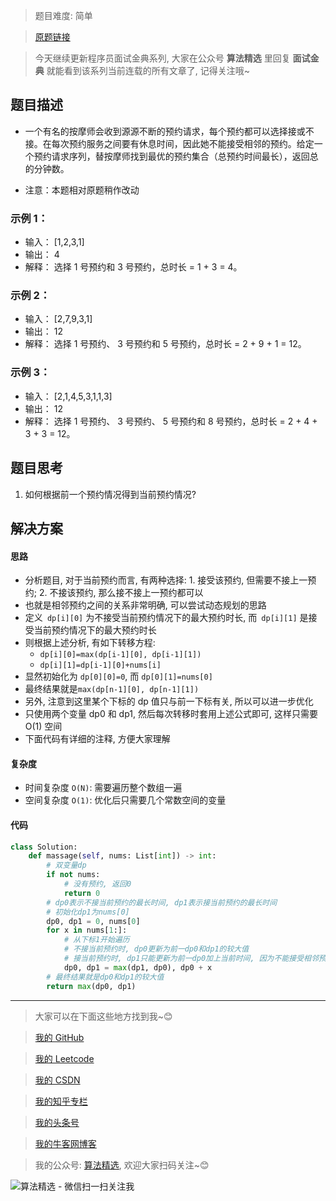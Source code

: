 > 题目难度: 简单

> [原题链接](https://leetcode.cn/problems/the-masseuse-lcci/)

> 今天继续更新程序员面试金典系列, 大家在公众号 **算法精选** 里回复 **面试金典** 就能看到该系列当前连载的所有文章了, 记得关注哦~

## 题目描述

- 一个有名的按摩师会收到源源不断的预约请求，每个预约都可以选择接或不接。在每次预约服务之间要有休息时间，因此她不能接受相邻的预约。给定一个预约请求序列，替按摩师找到最优的预约集合（总预约时间最长），返回总的分钟数。

- 注意：本题相对原题稍作改动

### 示例 1：

- 输入： [1,2,3,1]
- 输出： 4
- 解释： 选择 1 号预约和 3 号预约，总时长 = 1 + 3 = 4。

### 示例 2：

- 输入： [2,7,9,3,1]
- 输出： 12
- 解释： 选择 1 号预约、 3 号预约和 5 号预约，总时长 = 2 + 9 + 1 = 12。

### 示例 3：

- 输入： [2,1,4,5,3,1,1,3]
- 输出： 12
- 解释： 选择 1 号预约、 3 号预约、 5 号预约和 8 号预约，总时长 = 2 + 4 + 3 + 3 = 12。

## 题目思考

1. 如何根据前一个预约情况得到当前预约情况?

## 解决方案

#### 思路

- 分析题目, 对于当前预约而言, 有两种选择: 1. 接受该预约, 但需要不接上一预约; 2. 不接该预约, 那么接不接上一预约都可以
- 也就是相邻预约之间的关系非常明确, 可以尝试动态规划的思路
- 定义` dp[i][0]` 为不接受当前预约情况下的最大预约时长, 而` dp[i][1]` 是接受当前预约情况下的最大预约时长
- 则根据上述分析, 有如下转移方程:
  - `dp[i][0]=max(dp[i-1][0], dp[i-1][1])`
  - `dp[i][1]=dp[i-1][0]+nums[i]`
- 显然初始化为 `dp[0][0]=0`, 而 `dp[0][1]=nums[0]`
- 最终结果就是`max(dp[n-1][0], dp[n-1][1])`
- 另外, 注意到这里某个下标的 dp 值只与前一下标有关, 所以可以进一步优化
- 只使用两个变量 dp0 和 dp1, 然后每次转移时套用上述公式即可, 这样只需要 O(1) 空间
- 下面代码有详细的注释, 方便大家理解

#### 复杂度

- 时间复杂度 `O(N)`: 需要遍历整个数组一遍
- 空间复杂度 `O(1)`: 优化后只需要几个常数空间的变量

#### 代码

```python
class Solution:
    def massage(self, nums: List[int]) -> int:
        # 双变量dp
        if not nums:
            # 没有预约, 返回0
            return 0
        # dp0表示不接当前预约的最长时间, dp1表示接当前预约的最长时间
        # 初始化dp1为nums[0]
        dp0, dp1 = 0, nums[0]
        for x in nums[1:]:
            # 从下标1开始遍历
            # 不接当前预约时, dp0更新为前一dp0和dp1的较大值
            # 接当前预约时, dp1只能更新为前一dp0加上当前时间, 因为不能接受相邻预约
            dp0, dp1 = max(dp1, dp0), dp0 + x
        # 最终结果就是dp0和dp1的较大值
        return max(dp0, dp1)
```

---

> 大家可以在下面这些地方找到我~😊

> [我的 GitHub](https://github.com/zjulyx)

> [我的 Leetcode](https://leetcode-cn.com/u/suibianfahui/)

> [我的 CSDN](https://me.csdn.net/zjulyx1993)

> [我的知乎专栏](https://zhuanlan.zhihu.com/c_1242508721932464128)

> [我的头条号](https://www.toutiao.com/c/user/1090304683804520/#mid=1671643017345028)

> [我的牛客网博客](https://blog.nowcoder.net/zjulyx)

> 我的公众号: [算法精选](https://mp.weixin.qq.com/s?__biz=MzA5MDk1MjI5MA==&mid=2247484158&idx=1&sn=90176bac32cf7af40e4074c721fd8a95&chksm=900285f3a7750ce5a068c9c9773781461819633f2fd60533732637ec9520c908371ebc218d49&scene=178&cur_album_id=1386231241346859009#rd), 欢迎大家扫码关注~😊

![算法精选 - 微信扫一扫关注我](https://pic1.zhimg.com/80/v2-7c988a7b35886df51596ef23616764ac_1440w.jpg)
